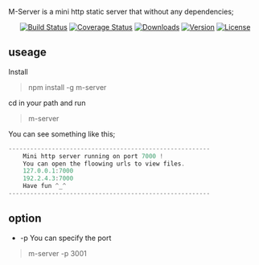 M-Server is a mini http static server that without any dependencies;

<p align="center">
    <a href="https://circleci.com/gh/nunnly/m-server/tree/master"><img src="https://img.shields.io/circleci/project/nunnly/m-server/master.svg" alt="Build Status"></a>
    <a href="https://codecov.io/github/nunnly/m-server?branch=master"><img src="https://img.shields.io/codecov/c/github/nunnly/m-server/master.svg" alt="Coverage Status"></a>
    <a href="https://www.npmjs.com/package/m-server"><img src="https://img.shields.io/npm/dt/m-server.svg" alt="Downloads"></a>
    <a href="https://www.npmjs.com/package/m-server"><img src="https://img.shields.io/npm/v/m-server.svg" alt="Version"></a>
    <a href="https://www.npmjs.com/package/m-server"><img src="https://img.shields.io/npm/l/m-server.svg" alt="License"></a>
     
</p>

## useage

Install

> npm install -g m-server


cd in your path and run

> m-server

You can see something like this;

```javascript
--------------------------------------------------------
	Mini http server running on port 7000 !
	You can open the floowing urls to view files.
	127.0.0.1:7000
	192.2.4.3:7000
	Have fun ^_^
--------------------------------------------------------
```

## option

- -p You can specify the port
> m-server -p 3001


